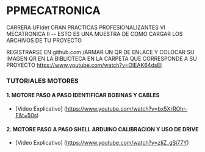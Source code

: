 # PPMECATRONICA
CARRERA UFIdet ORAN PRACTICAS PROFESIONALIZANTES VI MECATRONICA II --
ESTO ES UNA MUESTRA DE COMO CARGAR LOS ARCHIVOS DE TU PROYECTO

REGISTRARSE EN github.com /ARMAR UN QR DE ENLACE
Y COLOCAR SU IMAGEN QR EN LA BIBLIOTECA EN LA CARPETA QUE CORRESPONDE A SU PROYECTO
https://www.youtube.com/watch?v=OlEAK64dsEI

### TUTORIALES MOTORES
#### 1. MOTORE PASO A PASO IDENTIFICAR BOBINAS Y CABLES
* [Video Explicativo] (https://www.youtube.com/watch?v=bx5XrROhr-E&t=50s)
#### 2. MOTORE PASO A PASO SHELL ARDUINO CALIBRACION Y USO DE DRIVE
* [Video Explicativo] (https://www.youtube.com/watch?v=zIiZ_gSi77Y)

